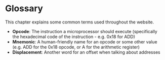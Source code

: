 # Glossary

This chapter explains some common terms used throughout the website.

- **Opcode**: The instruction a microprocessor should execute (specifically the
hexadecimal code of the instruction - e.g. 0x18 for ADD)
- **Mnemonic**: A human-friendly name for an opcode or some other value (e.g.
ADD for the 0x18 opcode, or A for the arithmetic register)
- **Displacement**: Another word for an offset when talking about addresses
